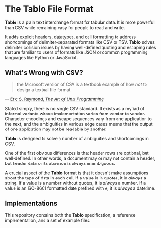 # The Tablo File Format

__Tablo__ is a plain text interchange format for tabular data. It is more
powerful than CSV while remaining easy for people to read and write.

It adds explicit headers, datatypes, and cell formatting to address
shortcomings of delimiter-separated formats like CSV or TSV. __Tablo__ solves
delimiter collision issues by having well-defined quoting and escaping rules
that are familiar to users of formats like JSON or common programming languages
like Python or JavaScript.

## What's Wrong with CSV?

> the Microsoft version of CSV is a textbook example of how *not* to design a
> textual file format

-- [Eric S. Raymond, *The Art of Unix Programming*][taop]

Stated simply, there is no single CSV standard. It exists as a myriad of
informal variants whose implementation varies from vendor to vendor. Character
encodings and escape sequences vary from one application to the next, and the
ambiguities in various edge cases means that the output of one application may
not be readable by another.

__Tablo__ is designed to solve a number of ambiguities and shortcomings in CSV.

One of the first obvious differences is that header rows are optional, but
well-defined. In other words, a document may or may not contain a header, but
header data or its absence is always unambiguous.

A crucial aspect of the __Tablo__ format is that it doesn't make assumptions
about the type of data in each cell. If a value is in quotes, it is *always* a
string. If a value is a number without quotes, it is *always* a number. If a
value is an ISO-8601 formatted date prefixed with `#`, it is *always* a datetime.

## Implementations

This repository contains both the __Tablo__ specification, a reference
implementation, and a set of example files.

[taop]: http://www.catb.org/esr/writings/taoup/html/ch05s02.html#id2901882
